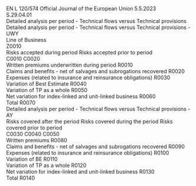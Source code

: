 EN  L 120/574 Official Journal of the European Union 5.5.2023  
S.29.04.01  
Detailed analysis per period - Technical flows versus Technical provisions  
Detailed analysis per period - Technical flows versus Technical provisions - UWY  
Line of Business  
Z0010  
Risks accepted 
during period  Risks accepted 
prior to period  
C0010  C0020  
Written premiums underwritten during period  R0010  
Claims and benefits - net of salvages and subrogations recovered  R0020  
Expenses (related to insurance and reinsurance obligations)  R0030  
Variation of Best Estimate  R0040  
Variation of TP as a whole  R0050  
Net variation for index-linked and unit-linked business  R0060  
Total  R0070  
Detailed analysis per period - Technical flows versus Technical provisions - AY  
Risks 
covered 
after the 
period  Risks 
covered 
during the 
period  Risks 
covered 
prior to 
period  
C0030  C0040  C0050  
Written premiums  R0080  
Claims and benefits - net of salvages and subrogations recovered  R0090  
Expenses (related to insurance and reinsurance obligations)  R0100  
Variation of BE  R0110  
Variation of TP as a whole  R0120  
Net variation for index-linked and unit-linked business  R0130  
Total  R0140